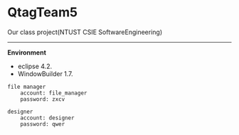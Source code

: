 QtagTeam5
=========

Our class project(NTUST CSIE SoftwareEngineering)

- - -

**Environment**

- eclipse 4.2.
- WindowBuilder 1.7.

```
file manager 
    account: file_manager
    password: zxcv

designer 
    account: designer
    password: qwer
```
